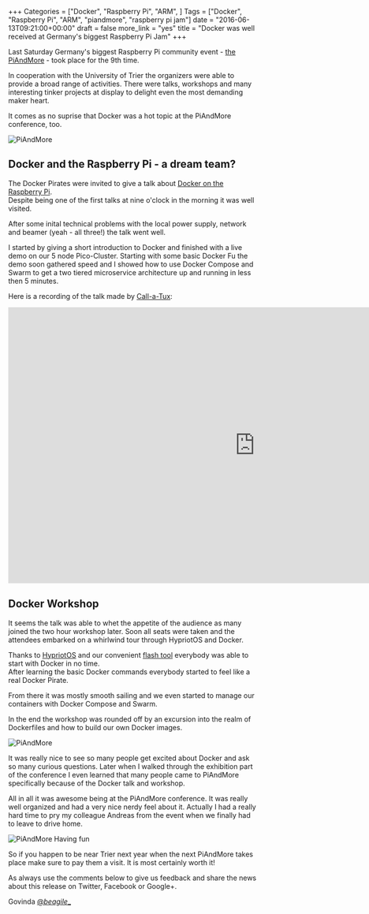 +++
Categories = ["Docker", "Raspberry Pi", "ARM", ]
Tags = ["Docker", "Raspberry Pi", "ARM", "piandmore", "raspberry pi jam"]
date = "2016-06-13T09:21:00+00:00"
draft = false
more_link = "yes"
title = "Docker was well received at Germany's biggest Raspberry Pi Jam"
+++

Last Saturday Germany's biggest Raspberry Pi community event - [the PiAndMore](http://piandmore.de/en) - took place for the 9th time.

In cooperation with the University of Trier the organizers were able to provide a broad range of activities.
There were talks, workshops and many interesting tinker projects at display to delight even the most demanding maker heart.

It comes as no suprise that Docker was a hot topic at the PiAndMore conference, too.

![PiAndMore](/images/piandmore/piandmore_loves_docker.jpg)

<!--more-->

## Docker and the Raspberry Pi - a dream team?

The Docker Pirates were invited to give a talk about [Docker on the Raspberry Pi](http://www.slideshare.net/GovindaFichtner/docker-and-raspberry-pi-a-dream-team).  
Despite being one of the first talks at nine o'clock in the morning it was well visited. 

After some inital technical problems with the local power supply, network and beamer (yeah - all three!) the talk went well.

I started by giving a short introduction to Docker and finished with a live demo on our 5 node Pico-Cluster. 
Starting with some basic Docker Fu the demo soon gathered speed and I showed how to use Docker Compose and Swarm to get a 
two tiered microservice architecture up and running in less then 5 minutes.

Here is a recording of the talk made by [Call-a-Tux](https://call-a-tux.de/):
<iframe id="ytplayer" type="text/html" width="1000" height="560" src="http://www.youtube.com/embed/9xAkILSdlxE" frameborder="0"></iframe>

## Docker Workshop
It seems the talk was able to whet the appetite of the audience as many joined the two hour workshop later.
Soon all seats were taken and the attendees embarked on a whirlwind tour through HypriotOS and Docker.

Thanks to [HypriotOS](/post/hypriotos-barbossa-for-raspberry-pi-3/) and our convenient [flash tool](https://github.com/hypriot/flash) everybody was able to start with Docker in no time.  
After learning the basic Docker commands everybody started to feel like a real Docker Pirate.

From there it was mostly smooth sailing and we even started to manage our containers with Docker Compose and Swarm.

In the end the workshop was rounded off by an excursion into the realm of Dockerfiles and how to build our own Docker images.

![PiAndMore](/images/piandmore/workshop.jpg)

It was really nice to see so many people get excited about Docker and ask so many curious questions.
Later when I walked through the exhibition part of the conference I even learned that many people came to PiAndMore specifically because of the Docker talk and workshop.

All in all it was awesome being at the PiAndMore conference. 
It was really well organized and had a very nice nerdy feel about it.
Actually I had a really hard time to pry my colleague Andreas from the event when we finally had to leave to drive home.

![PiAndMore Having fun](/images/piandmore/organizers_docker_pirates.jpg)

So if you happen to be near Trier next year when the next PiAndMore takes place make sure to pay them a visit.
It is most certainly worth it!

As always use the comments below to give us feedback and share the news about this release on Twitter, Facebook or Google+.

Govinda [@_beagile__](https://twitter.com/_beagile_)
